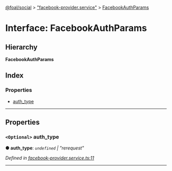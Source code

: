 [@foal/social](../README.md) > ["facebook-provider.service"](../modules/_facebook_provider_service_.md) > [FacebookAuthParams](../interfaces/_facebook_provider_service_.facebookauthparams.md)

# Interface: FacebookAuthParams

## Hierarchy

**FacebookAuthParams**

## Index

### Properties

* [auth_type](_facebook_provider_service_.facebookauthparams.md#auth_type)

---

## Properties

<a id="auth_type"></a>

### `<Optional>` auth_type

**● auth_type**: *`undefined` \| "rerequest"*

*Defined in [facebook-provider.service.ts:11](https://github.com/FoalTS/foal/blob/145b6b04/packages/social/src/facebook-provider.service.ts#L11)*

___

